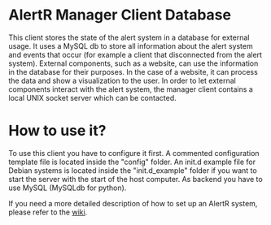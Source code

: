 AlertR Manager Client Database
======

This client stores the state of the alert system in a database for external usage. It uses a MySQL db to store all information about the alert system and events that occur (for example a client that disconnected from the alert system). External components, such as a website, can use the information in the database for their purposes. In the case of a website, it can process the data and show a visualization to the user. In order to let external components interact with the alert system, the manager client contains a local UNIX socket server which can be contacted.


How to use it?
======

To use this client you have to configure it first. A commented configuration template file is located inside the "config" folder. An init.d example file for Debian systems is located inside the "init.d_example" folder if you want to start the server with the start of the host computer. As backend you have to use MySQL (MySQLdb for python).

If you need a more detailed description of how to set up an AlertR system, please refer to the [wiki](https://github.com/sqall01/alertR/wiki).